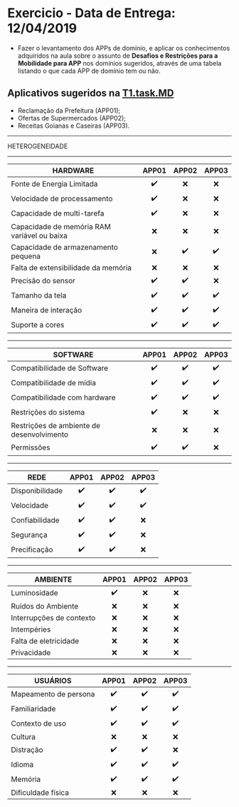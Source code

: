 # Exercicio - Data de Entrega: 12/04/2019

- Fazer o levantamento dos APPs de domínio, e aplicar os conhecimentos 
adquiridos na aula sobre o assunto de **Desafios e Restrições para a Mobilidade para APP** 
nos domínios sugeridos, através de uma tabela listando o que cada APP de domínio tem ou não.

## Aplicativos sugeridos na [T1.task.MD](https://github.com/jhonypalmer/MD_PROJECT/blob/master/SA/T1.task.MD)

- Reclamação da Prefeitura (APP01);
- Ofertas de Supermercados (APP02);
- Receitas Goianas e Caseiras (APP03).

- - -
HETEROGENEIDADE
- - -
|  HARDWARE |APP01|APP02|APP03|
|---|:---:|:---:|:---:|
| Fonte de Energia Limitada | :heavy_check_mark:  | :x: | :x: |
| Velocidade de processamento | :heavy_check_mark: | :x: | :x: |
| Capacidade de multi-tarefa | :heavy_check_mark: | :x: | :x: |
| Capacidade de memória RAM variável ou baixa | :x: | :x: | :x: |
| Capacidade de armazenamento pequena | :x: | :heavy_check_mark: | :heavy_check_mark: |
| Falta de extensibilidade da memória | :x: | :x: | :x: |
| Precisão do sensor | :heavy_check_mark: | :heavy_check_mark: | :x: |
| Tamanho da tela | :heavy_check_mark: | :heavy_check_mark: | :heavy_check_mark: |
| Maneira de interação | :heavy_check_mark: | :heavy_check_mark: | :heavy_check_mark: |
| Suporte a cores | :heavy_check_mark: | :heavy_check_mark: | :heavy_check_mark: |

- - -
| SOFTWARE |APP01|APP02|APP03|
|---|:---:|:---:|:---:|
| Compatibilidade de Software | :heavy_check_mark: | :heavy_check_mark: | :heavy_check_mark: |
| Compatibilidade de mídia | :heavy_check_mark: | :heavy_check_mark: | :heavy_check_mark: |
| Compatibilidade com hardware | :heavy_check_mark: | :heavy_check_mark: | :heavy_check_mark: |
| Restrições do sistema | :heavy_check_mark: | :x: | :x: |
| Restrições de ambiente de desenvolvimento | :x: | :x: | :x: |
| Permissões | :heavy_check_mark: | :heavy_check_mark: | :x: |

- - -
| REDE |APP01|APP02|APP03|
|---|:---:|:---:|:---:|
| Disponibilidade | :heavy_check_mark: | :heavy_check_mark: | :heavy_check_mark: |
| Velocidade | :heavy_check_mark: | :heavy_check_mark: | :heavy_check_mark: |
| Confiabilidade | :heavy_check_mark: | :heavy_check_mark: | :x: |
| Segurança | :heavy_check_mark: | :heavy_check_mark: | :x: |
| Precificação | :heavy_check_mark: | :heavy_check_mark: | :x: |

- - -
| AMBIENTE |APP01|APP02|APP03|
|---|:---:|:---:|:---:|
| Luminosidade | :heavy_check_mark: | :x: | :x: |
| Ruídos do Ambiente | :x: | :x: | :x: |
| Interrupções de contexto | :x: | :x: | :x: |
| Intempéries | :x: | :x: | :x: |
| Falta de eletricidade | :x: | :x: | :x: |
| Privacidade | :x: | :x: | :x: |

- - -
| USUÁRIOS |APP01|APP02|APP03|
|---|:---:|:---:|:---:|
| Mapeamento de persona | :heavy_check_mark: | :heavy_check_mark: | :heavy_check_mark: |
| Familiaridade | :heavy_check_mark: | :heavy_check_mark: | :heavy_check_mark: |
| Contexto de uso | :heavy_check_mark: | :heavy_check_mark: | :heavy_check_mark: |
| Cultura | :x: | :x: | :x: |
| Distração | :heavy_check_mark: | :heavy_check_mark: | :x: |
| Idioma | :heavy_check_mark: | :heavy_check_mark: | :heavy_check_mark: |
| Memória | :heavy_check_mark: | :heavy_check_mark: | :heavy_check_mark: |
| Dificuldade física | :x: | :x: | :x: |
